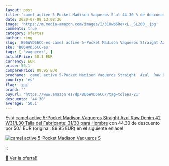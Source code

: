 ```yaml
---
layout: post
title: 'camel active 5-Pocket Madison Vaqueros S al 44.30 % de descuento'
date: 2020-07-08 13:08:26
image: 'https://m.media-amazon.com/images/I/31Hwb6Re+xL._SL200_.jpg'
comments: true
category: ofertas
author: ring
slug: 'B06WVD56CC-es camel active 5-Pocket Madison Vaqueros Straight Azul Raw...'
sku: 'B06WVD56CC-es'
tags: [ 'vaqueros', ]
actualPrice: 50.1 EUR
currency: EUR
price: 50.1
comparePrice: 89.95 EUR
prodname: 'camel active 5-Pocket Madison Vaqueros Straight  Azul  Raw Denim 42   W31/L30  Talla del Fabricante: 31/30  para Hombre'
country: 'es'
flag: '🇪🇸'
brand: ''
buyurl: 'https://www.amazon.es/dp/B06WVD56CC/?tag=tolees-21'
descuento: '44.30'
average: '50.1'
---
```


Está [camel active 5-Pocket Madison Vaqueros Straight  Azul  Raw Denim 42   W31/L30  Talla del Fabricante: 31/30  para Hombre](https://www.amazon.es/dp/B06WVD56CC/?tag=tolees-21) con 44.30 de descuento por 50.1 EUR (original: 89.95 EUR) en el siguiente enlace!

[![camel active 5-Pocket Madison Vaqueros S](https://m.media-amazon.com/images/I/31Hwb6Re+xL._SL200_.jpg)](https://www.amazon.es/dp/B06WVD56CC/?tag=tolees-21)

ℹ️:


[🛒 Ver la oferta!!](https://www.amazon.es/dp/B06WVD56CC/?tag=tolees-21)
